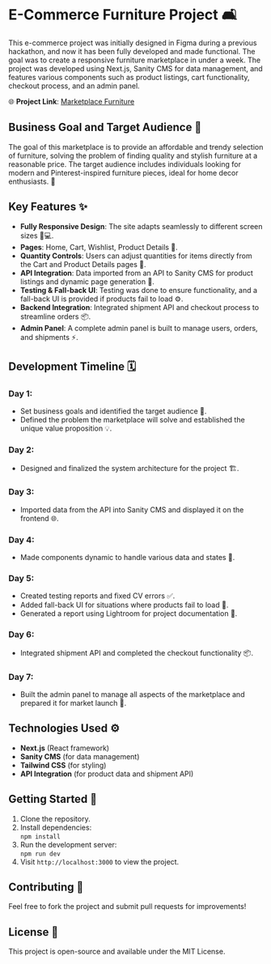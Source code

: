 # E-Commerce Furniture Project 🛋️

This e-commerce project was initially designed in Figma during a previous hackathon, and now it has been fully developed and made functional. The goal was to create a responsive furniture marketplace in under a week. The project was developed using Next.js, Sanity CMS for data management, and features various components such as product listings, cart functionality, checkout process, and an admin panel.

🌐 **Project Link**: [Marketplace Furniture](https://marketplacefurniture715.vercel.app/)

## Business Goal and Target Audience 🎯

The goal of this marketplace is to provide an affordable and trendy selection of furniture, solving the problem of finding quality and stylish furniture at a reasonable price. The target audience includes individuals looking for modern and Pinterest-inspired furniture pieces, ideal for home decor enthusiasts. 🏡

## Key Features ✨

- **Fully Responsive Design**: The site adapts seamlessly to different screen sizes 📱💻.
- **Pages**: Home, Cart, Wishlist, Product Details 📑.
- **Quantity Controls**: Users can adjust quantities for items directly from the Cart and Product Details pages 🔢.
- **API Integration**: Data imported from an API to Sanity CMS for product listings and dynamic page generation 🔄.
- **Testing & Fall-back UI**: Testing was done to ensure functionality, and a fall-back UI is provided if products fail to load ⚙️.
- **Backend Integration**: Integrated shipment API and checkout process to streamline orders 📦.
- **Admin Panel**: A complete admin panel is built to manage users, orders, and shipments ⚡.

## Development Timeline 🗓️

### Day 1:
- Set business goals and identified the target audience 🎯.
- Defined the problem the marketplace will solve and established the unique value proposition 💡.

### Day 2:
- Designed and finalized the system architecture for the project 🏗️.

### Day 3:
- Imported data from the API into Sanity CMS and displayed it on the frontend 🌐.

### Day 4:
- Made components dynamic to handle various data and states 🔄.

### Day 5:
- Created testing reports and fixed CV errors ✅.
- Added fall-back UI for situations where products fail to load 🔄.
- Generated a report using Lightroom for project documentation 📸.

### Day 6:
- Integrated shipment API and completed the checkout functionality 📦.

### Day 7:
- Built the admin panel to manage all aspects of the marketplace and prepared it for market launch 🚀.

## Technologies Used ⚙️

- **Next.js** (React framework)
- **Sanity CMS** (for data management)
- **Tailwind CSS** (for styling)
- **API Integration** (for product data and shipment API)

## Getting Started 🚀

1. Clone the repository.
2. Install dependencies:  
   `npm install`
3. Run the development server:  
   `npm run dev`
4. Visit `http://localhost:3000` to view the project.

## Contributing 🤝

Feel free to fork the project and submit pull requests for improvements!

## License 📜

This project is open-source and available under the MIT License.
